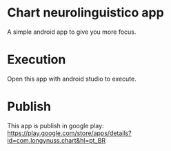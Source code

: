 # Chart neurolinguistico app

A simple android app to give you more focus. 

# Execution

Open this app with android studio to execute.

# Publish

This app is publish in google play: https://play.google.com/store/apps/details?id=com.longynuss.chart&hl=pt_BR
